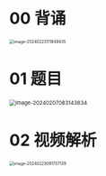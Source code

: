 # 00 背诵

<img src="https://cvp.oss-cn-shanghai.aliyuncs.com/picgo/202402231118613.png" alt="image-20240223111849435" style="zoom:50%;" />



# 01 题目

<img src="https://cvp.oss-cn-shanghai.aliyuncs.com/picgo/202402070831887.png" alt="image-20240207083143834" style="zoom: 67%;" />



# 02 视频解析

<img src="https://cvp.oss-cn-shanghai.aliyuncs.com/picgo/202402230917444.png" alt="image-20240223091707139" style="zoom:50%;" />

